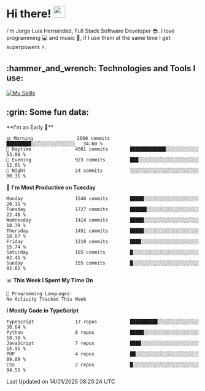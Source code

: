 <h1 align="left">
 <abc>
  <br>Hi there! <img src="https://user-images.githubusercontent.com/42378118/110234147-e3259600-7f4e-11eb-95be-0c4047144dea.gif" width="30"><br>
 </abc>
</h1>

I'm Jorge Luis Hernández, Full Stack Software Developer :sunglasses:. I love programming :computer: and music :musical_score:, if I use them at the same time I get superpowers :zap:. 


<h2 align="left">:hammer_and_wrench: Technologies and Tools I use:</h2>

[![My Skills](https://skillicons.dev/icons?i=js,ts,html,css,py,vue,react,next,nest,postgres,mysql)](https://skillicons.dev)

<h2 align="left">:grin: Some fun data:</h2>
<!--START_SECTION:waka-->
**I'm an Early 🐤** 

```text
🌞 Morning                2660 commits        █████████░░░░░░░░░░░░░░░░   34.60 % 
🌆 Daytime                4081 commits        █████████████░░░░░░░░░░░░   53.08 % 
🌃 Evening                923 commits         ███░░░░░░░░░░░░░░░░░░░░░░   12.01 % 
🌙 Night                  24 commits          ░░░░░░░░░░░░░░░░░░░░░░░░░   00.31 % 
```
📅 **I'm Most Productive on Tuesday** 

```text
Monday                   1546 commits        █████░░░░░░░░░░░░░░░░░░░░   20.11 % 
Tuesday                  1727 commits        ██████░░░░░░░░░░░░░░░░░░░   22.46 % 
Wednesday                1414 commits        █████░░░░░░░░░░░░░░░░░░░░   18.39 % 
Thursday                 1451 commits        █████░░░░░░░░░░░░░░░░░░░░   18.87 % 
Friday                   1210 commits        ████░░░░░░░░░░░░░░░░░░░░░   15.74 % 
Saturday                 185 commits         █░░░░░░░░░░░░░░░░░░░░░░░░   02.41 % 
Sunday                   155 commits         █░░░░░░░░░░░░░░░░░░░░░░░░   02.02 % 
```


📊 **This Week I Spent My Time On** 

```text
💬 Programming Languages: 
No Activity Tracked This Week
```

**I Mostly Code in TypeScript** 

```text
TypeScript               17 repos            ██████████░░░░░░░░░░░░░░░   38.64 % 
Python                   8 repos             █████░░░░░░░░░░░░░░░░░░░░   18.18 % 
JavaScript               7 repos             ████░░░░░░░░░░░░░░░░░░░░░   15.91 % 
PHP                      4 repos             ██░░░░░░░░░░░░░░░░░░░░░░░   09.09 % 
CSS                      2 repos             █░░░░░░░░░░░░░░░░░░░░░░░░   04.55 % 
```




 Last Updated on 14/01/2025 08:25:24 UTC
<!--END_SECTION:waka-->
